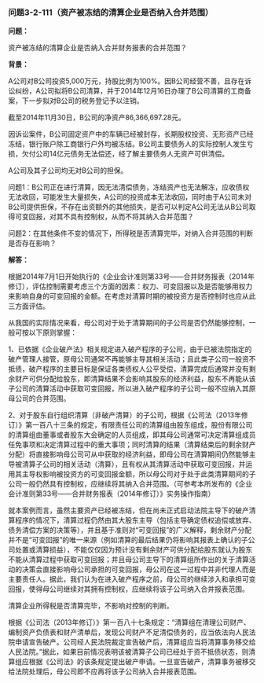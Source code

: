 ### 问题3-2-111（资产被冻结的清算企业是否纳入合并范围）

**问题：**

资产被冻结的清算企业是否纳入合并财务报表的合并范围？

**背景：**

A公司对B公司投资5,000万元，持股比例为100%。因B公司经营不善，且存在诉讼纠纷，A公司拟将B公司清算，并于2014年12月16日办理了B公司清算的工商备案，下一步拟对B公司的税务登记予以注销。

截至2014年11月30日，B公司的净资产86,366,697.28元。

因诉讼案件，B公司固定资产中的车辆已经被封存，长期股权投资、无形资产已经冻结，银行账户除工商银行户外均被冻结。B公司主要债务人的实际控制人发生亏损，欠付公司14亿元债务无法偿还，经了解主要债务人无资产可供清偿。

A公司及其子公司均无对B公司的担保。

问题1：B公司正在进行清算，因无法清偿债务，冻结资产也无法解冻，应收债权无法收回，可能发生大量损失，A公司的投资成本无法收回，同时由于A公司未对B公司提供担保，不存在出资额外的其他损失，是否可以判定A公司无法从B公司取得可变回报，对其不具有控制权，从而不将其纳入合并范围？

问题2：在其他条件不变的情况下，所得税是否清算完毕，对纳入合并范围的判断是否存在影响？

**解答：**

根据2014年7月1日开始执行的《企业会计准则第33号——合并财务报表（2014年修订），评估控制需要考虑三个方面的因素：权力、可变回报以及是否能够用权力来影响自身的可变回报的金额。在考虑对清算时期的被投资方是否控制时也应从此三方面评估。

从我国的实际情况来看，母公司对于处于清算期间的子公司是否仍然能够控制，一般可按以下原则掌握：

1、已依据《企业破产法》相关规定进入破产程序的子公司，由于已被法院指定的破产管理人接管，原母公司通常不再能够主导其相关活动；且此类子公司一般资不抵债，破产程序的主要目标是保证各类债权人公平受偿，清算完成后通常并没有剩余财产可供分配给股东，即清算结果不会影响其股东的经济利益，股东不再能从该子公司的清算活动中获取可变回报，所以进入破产程序的子公司一般不应纳入其原母公司的合并范围。

2、对于股东自行组织清算（非破产清算）的子公司，根据《公司法（2013年修订）》第一百八十三条的规定，有限责任公司的清算组由股东组成，股份有限公司的清算组由董事或者股东大会确定的人员组成，即其母公司通常可决定清算组成员任免事项和决定清算过程中的重大事项；同时清算的结果（清算结束后的剩余财产分配）将直接影响母公司可从中获取的经济利益，即母公司在清算期间仍然能够主导被清算子公司的相关活动（清算），且有权从其清算活动中获取可变回报，并运用其主导权影响被投资方的可变回报金额，所以母公司对于处于此类清算期间的子公司一般仍然具有控制权，应继续将其纳入合并范围。（可参考本所发布的《企业会计准则第33号——合并财务报表（2014年修订）》实务操作指南）

就本案例而言，虽然主要资产已经被冻结，但在尚未正式启动法院主导下的破产清算程序的情况下，清算过程仍然由其大股东主导（包括主导确定债权追偿或放弃、债务清偿方案的决策等），并且基于准则对“可变回报”的广义解释，剩余财产分配并不是“可变回报”的唯一来源（例如清算的最后结果仍将影响其报表上确认的子公司处置或清算损益），不能仅仅因为预计没有剩余财产可供分配给股东就认为股东不能从清算过程中获取可变回报；并且母公司主导下的清算组所作出的关于清算活动的决策会直接影响母公司承担的可变回报，母公司在这一过程中并非代理人而是主要责任人。据此，我们认为在进入破产程序之前，母公司的继续涉入和承担可变回报，使得母公司继续对其拥有控制权，应继续将该子公司纳入合并报表范围。

清算企业所得税是否清算完毕，不影响对控制的判断。

根据《公司法（2013年修订）》第一百八十七条规定：“清算组在清理公司财产、编制资产负债表和财产清单后，发现公司财产不足清偿债务的，应当依法向人民法院申请宣告破产。公司经人民法院裁定宣告破产后，清算组应当将清算事务移交给人民法院。”据此，如果目前情况表明该被清算子公司已经处于资不抵债状态，则清算组应根据《公司法》的该条规定提出破产申请。一旦宣告破产，清算事务被移交给法院处理后，母公司即不应再将该子公司纳入合并报表范围。